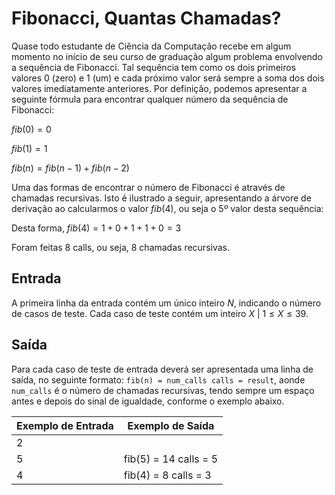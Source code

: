 # Fibonacci, Quantas Chamadas?

Quase todo estudante de Ciência da Computação recebe em algum momento no início de seu curso de graduação algum problema envolvendo a sequência de Fibonacci. Tal sequência tem como os dois primeiros valores $0$ (zero) e $1$ (um) e cada próximo valor será sempre a soma dos dois valores imediatamente anteriores. Por definição, podemos apresentar a seguinte fórmula para encontrar qualquer número da sequência de Fibonacci:

$fib(0) = 0$

$fib(1) = 1$

$fib(n) = fib(n-1) + fib(n-2)$

Uma das formas de encontrar o número de Fibonacci é através de chamadas recursivas. Isto é ilustrado a seguir, apresentando a árvore de derivação ao calcularmos o valor $fib(4)$, ou seja o $5º$ valor desta sequência:

Desta forma, $fib(4) = 1+0+1+1+0 = 3$

Foram feitas $8$ calls, ou seja, $8$ chamadas recursivas.

## Entrada

A primeira linha da entrada contém um único inteiro $N$, indicando o número de casos de teste. Cada caso de teste contém um inteiro $X \ | \ 1 ≤ X ≤ 39$.

## Saída

Para cada caso de teste de entrada deverá ser apresentada uma linha de saída, no seguinte formato: `fib(n) = num_calls calls = result`, aonde `num_calls` é o número de chamadas recursivas, tendo sempre um espaço antes e depois do sinal de igualdade, conforme o exemplo abaixo.

| Exemplo de Entrada | Exemplo de Saída      |
| ------------------ | --------------------- |
| 2                  |                       |
| 5                  | fib(5) = 14 calls = 5 |
| 4                  | fib(4) = 8 calls = 3  |